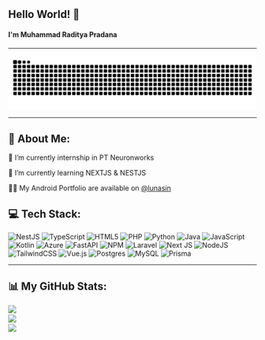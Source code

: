 ## Hello World! 🙌 
#### I'm Muhammad Raditya Pradana 

***

<img src="https://raw.githubusercontent.com/nyok26/nyok26/output/snake.svg" alt="Snake animation" />

***

<!-- ![gif coding](https://media.giphy.com/media/v1.Y2lkPTc5MGI3NjExcno4amt3ZjZ6NHZld28zczhxa2RsaTF0djZxeG0xanQ0YTc5cXVyNiZlcD12MV9naWZzX3NlYXJjaCZjdD1n/S9d8XB557e8phGLBVS/giphy.gif) -->

## 💫 About Me:
🔭 I’m currently internship in PT Neuronworks 

🌱 I’m currently learning NEXTJS & NESTJS

👨‍💻 My Android Portfolio are available on <a href="https://lunasin.polban.studio/" target="_blank">@lunasin</a>


## 💻 Tech Stack:
![NestJS](https://img.shields.io/badge/nestjs-%23E0234E.svg?style=for-the-badge&logo=nestjs&logoColor=white) ![TypeScript](https://img.shields.io/badge/typescript-%23007ACC.svg?style=for-the-badge&logo=typescript&logoColor=white) ![HTML5](https://img.shields.io/badge/html5-%23E34F26.svg?style=for-the-badge&logo=html5&logoColor=white) ![PHP](https://img.shields.io/badge/php-%23777BB4.svg?style=for-the-badge&logo=php&logoColor=white) ![Python](https://img.shields.io/badge/python-3670A0?style=for-the-badge&logo=python&logoColor=ffdd54) ![Java](https://img.shields.io/badge/java-%23ED8B00.svg?style=for-the-badge&logo=openjdk&logoColor=white) ![JavaScript](https://img.shields.io/badge/javascript-%23323330.svg?style=for-the-badge&logo=javascript&logoColor=%23F7DF1E) ![Kotlin](https://img.shields.io/badge/kotlin-%237F52FF.svg?style=for-the-badge&logo=kotlin&logoColor=white) ![Azure](https://img.shields.io/badge/azure-%230072C6.svg?style=for-the-badge&logo=microsoftazure&logoColor=white) ![FastAPI](https://img.shields.io/badge/FastAPI-005571?style=for-the-badge&logo=fastapi) ![NPM](https://img.shields.io/badge/NPM-%23CB3837.svg?style=for-the-badge&logo=npm&logoColor=white) ![Laravel](https://img.shields.io/badge/laravel-%23FF2D20.svg?style=for-the-badge&logo=laravel&logoColor=white) ![Next JS](https://img.shields.io/badge/Next-black?style=for-the-badge&logo=next.js&logoColor=white) ![NodeJS](https://img.shields.io/badge/node.js-6DA55F?style=for-the-badge&logo=node.js&logoColor=white) ![TailwindCSS](https://img.shields.io/badge/tailwindcss-%2338B2AC.svg?style=for-the-badge&logo=tailwind-css&logoColor=white) ![Vue.js](https://img.shields.io/badge/vue.js-%2335495e.svg?style=for-the-badge&logo=vuedotjs&logoColor=%234FC08D) ![Postgres](https://img.shields.io/badge/postgres-%23316192.svg?style=for-the-badge&logo=postgresql&logoColor=white) ![MySQL](https://img.shields.io/badge/mysql-4479A1.svg?style=for-the-badge&logo=mysql&logoColor=white) ![Prisma](https://img.shields.io/badge/Prisma-3982CE?style=for-the-badge&logo=Prisma&logoColor=white)

***

## 📊 My GitHub Stats:
![](https://github-readme-stats.vercel.app/api?username=nyok26&theme=vue-dark&hide_border=false&include_all_commits=true&count_private=true)<br/>
![](https://nirzak-streak-stats.vercel.app/?user=nyok26&theme=vue-dark&hide_border=false)<br/>
![](https://github-readme-stats.vercel.app/api/top-langs/?username=nyok26&theme=vue-dark&hide_border=false&include_all_commits=true&count_private=true&layout=compact)

